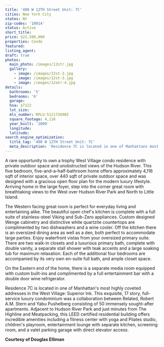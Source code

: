 ```yaml
---
title: '400 W 12TH Street Unit: 7C'
cities: New York City
states: NY
zip-codes: '10014'
status: Active
short_title:
price: $22,500,000
properties: Condo
featured:
listing_agent:
draft: true
photos:
  main_photo: /images/12str.jpg
  gallery:
    - image: /images/12st-2.jpg
    - image: /images/12st-3.jpg
    - image: /images/12atr-4.jpg
details:
  bathrooms: '5'
  bedrooms: '6'
  garage:
  hoa: $7122
  lot_size:
  mls_number: RPLU-5121726902
  square_footage: 4,116
  year_built: '2009'
  longitude:
  latitude:
search_engine_optimization:
  title_tag: '400 W 12TH Street Unit: 7C'
  meta_description: 'Residence 7C is located in one of Manhattans most highly coveted addresses in the West Village: Superior Ink.'
---
```

A rare opportunity to own a trophy West Village condo residence with private outdoor space and unobstructed views of the Hudson River. This five bedroom, five-and-a-half-bathroom home offers approximately 4,116 sqft of interior space, over 440 sqft of private outdoor space and was designed with a gracious open floor plan for the modern luxury lifestyle. Arriving home in the large foyer, step into the corner great room with breathtaking views to the West over Hudson River Park and North to Little Island.

The Western facing great room is perfect for everyday living and entertaining alike. The beautiful open chef's kitchen is complete with a full suite of stainless-steel Viking and Sub-Zero appliances. Custom designed Wenge cabinetry and distinctive white quartzite countertops are complimented by two dishwashers and a wine cooler. Off the kitchen there is an oversized dining area as well as a den, both perfect to accommodate large parties. Enjoy waterfront vistas from your oversized primary suite. There are two walk-in closets and a luxurious primary bath, complete with double vanity, a separate stall shower with teak accents and a large soaking tub for maximum relaxation. Each of the additional four bedrooms are accompanied by its very own en-suite full bath, and ample closet space.

On the Eastern end of the home, there is a separate media room equipped with custom built-ins and complimented by a full entertainment bar with a double door wine refrigerator.

Residence 7C is located in one of Manhattan's most highly coveted addresses in the West Village: Superior Ink. This exquisite, 17 story, full-service luxury condominium was a collaboration between Related, Robert A.M. Stern and Yabu Pushelberg consisting of 50 immensely sought-after apartments. Adjacent to Hudson River Park and just minutes from The Highline and Meatpacking, this LEED certified residential building offers incredible amenities including a fitness center with yoga and Pilates studio, children's playroom, entertainment lounge with separate kitchen, screening room, and a valet parking garage with direct elevator access.

**Courtesy of Douglas Elliman**